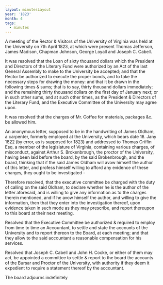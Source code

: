 ```yaml
---
layout: minutesLayout
year: '1823'
month: 4
tags:
  - minutes
---
```

A meeting of the Rector & Visitors of the University of Virginia was held at the University on 7th April 1823, at which were present Thomas Jefferson, James Madison, Chapman Johnson, George Loyall and Joseph C. Cabell.

It was resolved that the Loan of sixty thousand dollars which the President and Directors of the Literary Fund were authorized by an Act of the last General Assembly to make to the University be accepted; and that the Rector be authorized to execute the proper bonds, and to take the necessary steps for drawing the money: and that it be drawn in the following times & sums; that is to say, thirty thousand dollars immediately; and the remaining thirty thousand dollars on the first day of January next; or in such other sums, and at such other times, as the President & Directors of the Literary Fund, and the Executive Committee of the University may agree upon.

It was resolved that the charges of Mr. Coffee for materials, packages &c. be allowed him.

An anonymous letter, supposed to be in the handwriting of James Oldham, a carpenter, formerly employed at the University, which bears date 18. Jany 1822 (by error, as is supposed for 1823) and addressed to Thomas Griffin Esq. a member of the legislature of Virginia, containing various charges, of misconduct, against Arthur S. Brokenbrough, the proctor of the University, having been laid before the board, by the said Brokenbrough, and the board, thinking that if the said James Oldham will avow himself the author of this letter, and profess himself willing to afford any evidence of these charges, they ought to be investigated -

Therefore resolved, that the executive committee be charged with the duty of calling on the said Oldham, to declare whether he is the author of the letter aforesaid, and is willing to give any information as to the charges therein mentioned, and if he avow himself the author, and willing to give the information, then that they enter into the investigation thereof, upon evidence taken in such mode as they may prescribe, and report thereupon to this board at their next meeting.

Resolved that the Executive Committee be authorized & required to employ from time to time an Accountant, to settle and state the accounts of the University and to report thereon to the Board, at each meeting; and that they allow to the said accountant a reasonable compensation for his services.

Resolved that Joseph C. Cabell and John H. Cocke, or either of them may act, be appointed a committee to settle & report to the board the accounts of the Bursar and Proctor of the University, with authority if they deem it expedient to require a statement thereof by the accountant.

The board adjourns indefinitely
